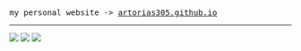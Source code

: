 <samp>
  my personal website -> <a href="https://artorias305.github.io">artorias305.github.io</a>
</samp>

---

![](https://github-readme-stats.vercel.app/api?username=artorias305&theme=tokyonight&show_icons=true&hide_border=true&count_private=true)
![](https://github-readme-stats.vercel.app/api/top-langs/?username=artorias305&theme=tokyonight&show_icons=true&hide_border=true&layout=compact)
![](https://github-readme-streak-stats.herokuapp.com/?user=artorias305&theme=tokyonight&hide_border=true)
